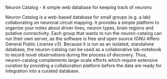 Neuron Catalog - A simple web database for keeping track of neurons

Neuron Catalog is a web-based database for small groups (e.g. a lab)
collaborating on neuronal circuit mapping. It provides a simple platform to
organize your notes about driver lines, neuron types, brain regions and putative
connectivity. Each group that wants to run the neuron-catalog can run their own
server, as the software is free and open source (GNU Affero General Public
License v3). Because it is run as an isolated, standalone database, the
neuron-catalog can be used as a collaborative lab-notebook to record novel
observations during the process of discovery. Thus, neuron-catalog complements
large-scale efforts which require extensive curation by providing a
collaboration platform before the data are ready for integration into a curated
database.
